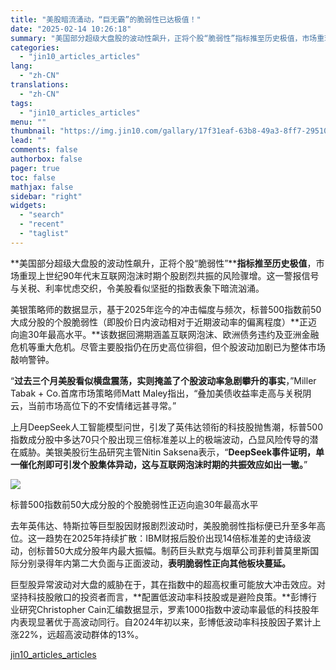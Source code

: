```yaml
---
title: "美股暗流涌动，“巨无霸”的脆弱性已达极值！"
date: "2025-02-14 10:26:18"
summary: "美国部分超级大盘股的波动性飙升，正将个股“脆弱性”指标推至历史极值，市场重现上世纪90年代末互联网泡..."
categories:
  - "jin10_articles_articles"
lang:
  - "zh-CN"
translations:
  - "zh-CN"
tags:
  - "jin10_articles_articles"
menu: ""
thumbnail: "https://img.jin10.com/gallary/17f31eaf-63b8-49a3-8ff7-29510428ec69.png/lite"
lead: ""
comments: false
authorbox: false
pager: true
toc: false
mathjax: false
sidebar: "right"
widgets:
  - "search"
  - "recent"
  - "taglist"
---
```


**美国部分超级大盘股的波动性飙升，正将个股“脆弱性”****指标推至历史极值**，市场重现上世纪90年代末互联网泡沫时期个股剧烈共振的风险骤增。这一警报信号与关税、利率忧虑交织，令美股看似坚挺的指数表象下暗流汹涌。

美银策略师的数据显示，基于2025年迄今的冲击幅度与频次，标普500指数前50大成分股的个股脆弱性（即股价日内波动相对于近期波动率的偏离程度）**正迈向逾30年最高水平。**该数据回溯期涵盖互联网泡沫、欧洲债务违约及亚洲金融危机等重大危机。尽管主要股指仍在历史高位徘徊，但个股波动加剧已为整体市场敲响警钟。

“**过去三个月美股看似横盘震荡，实则掩盖了个股波动率急剧攀升的事实**，”Miller Tabak + Co.首席市场策略师Matt Maley指出，“叠加美债收益率走高与关税阴云，当前市场高位下的不安情绪远甚寻常。”

上月DeepSeek人工智能模型问世，引发了英伟达领衔的科技股抛售潮，标普500指数成分股中多达70只个股出现三倍标准差以上的极端波动，凸显风险传导的潜在威胁。美银美股衍生品研究主管Nitin Saksena表示，“**DeepSeek事件证明，单一催化剂即可引发个股集体异动，这与互联网泡沫时期的共振效应如出一辙。**”

![](https://img.jin10.com/news/25/02/TMBarrfrko5megPxsxCa5.png)

标普500指数前50大成分股的个股脆弱性正迈向逾30年最高水平


去年英伟达、特斯拉等巨型股因财报剧烈波动时，美股脆弱性指标便已升至多年高位。这一趋势在2025年持续扩散：IBM财报后股价出现14倍标准差的史诗级波动，创标普50大成分股年内最大振幅。制药巨头默克与烟草公司菲利普莫里斯国际分别录得年内第二大负面与正面波动，**表明脆弱性正向其他板块蔓延。**

巨型股异常波动对大盘的威胁在于，其在指数中的超高权重可能放大冲击效应。对坚持科技股敞口的投资者而言，**配置低波动率科技股或是避险良策。**彭博行业研究Christopher Cain汇编数据显示，罗素1000指数中波动率最低的科技股年内表现显著优于高波动同行。自2024年初以来，彭博低波动率科技股因子累计上涨22%，远超高波动群体的13%。

[jin10_articles_articles](https://xnews.jin10.com/details/163189)
